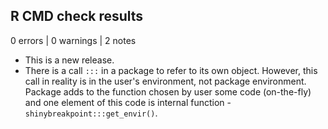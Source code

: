 ## R CMD check results

0 errors | 0 warnings | 2 notes

* This is a new release.
* There is a call `:::` in a package to refer to its own object.
However, this call in reality is in the user's environment, not
package environment. Package adds to the function chosen by user
some code (on-the-fly) and one element of this code is internal
function - `shinybreakpoint:::get_envir()`.
